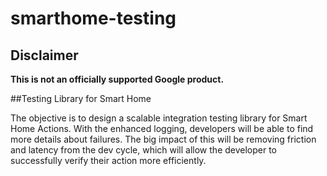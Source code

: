 # smarthome-testing

## Disclaimer

**This is not an officially supported Google product.**

##Testing Library for Smart Home 


The objective is to design a scalable integration testing library for Smart Home Actions. With the enhanced logging, developers will be able to find more details about failures.
The big impact of this will be removing friction and latency from the dev cycle, which will allow the developer to successfully verify their action more efficiently.

